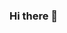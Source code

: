 ### Hi there 👋

<!--
**MaxineXiong/MaxineXiong** is a ✨ _special_ ✨ repository because its `README.md` (this file) appears on your GitHub profile.

#Here are some ideas to get you started:

- 🔭 I’m currently working on ...
- 🌱 I’m currently learning ...
- 👯 I’m looking to collaborate on ...
- 🤔 I’m looking for help with ...
- 💬 Ask me about ...
- 📫 How to reach me: ...
- 😄 Pronouns: ...
- ⚡ Fun fact: ...
-->
